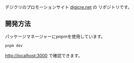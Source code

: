 デジクリのプロモーションサイト [digicre.net](https://digicre.net/) の リポジトリです。

## 開発方法

パッケージマネージャーにpnpmを使用しています。

```bash
pnpm dev
```

[http://localhost:3000](http://localhost:3000) で確認できます。
